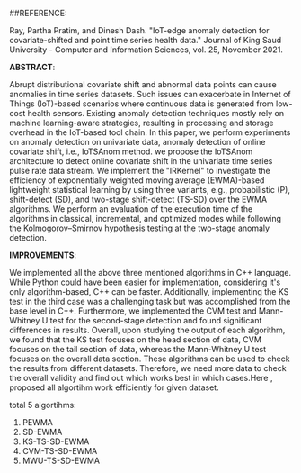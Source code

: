 ##REFERENCE:

Ray, Partha Pratim, and Dinesh Dash. "IoT-edge anomaly detection for covariate-shifted and point time series health data." Journal of King Saud University - Computer and Information Sciences, vol. 25, November 2021.

**ABSTRACT**:

Abrupt distributional covariate shift and abnormal data points can cause anomalies in time series datasets. Such issues can exacerbate in Internet of Things (IoT)-based scenarios where continuous data is generated from low-cost health sensors. Existing anomaly detection techniques mostly rely on machine learning-aware strategies, resulting in processing and storage overhead in the IoT-based tool chain. In this paper, we perform experiments on anomaly detection on univariate data, anomaly detection of online covariate shift, i.e., IoTSAnom method. we propose the IoTSAnom architecture to detect online covariate shift in the univariate time series pulse rate data stream. We implement the "IRKernel" to investigate the efficiency of exponentially weighted moving average (EWMA)-based lightweight statistical learning by using three variants, e.g., probabilistic (P), shift-detect (SD), and two-stage shift-detect (TS-SD) over the EWMA algorithms. We perform an evaluation of the execution time of the algorithms in classical, incremental, and optimized modes while following the Kolmogorov–Smirnov hypothesis testing at the two-stage anomaly detection.

**IMPROVEMENTS**:

We implemented all the above three mentioned algorithms in C++ language. While Python could have been easier for implementation, considering it's only algorithm-based, C++ can be faster. Additionally, implementing the KS test in the third case was a challenging task but was accomplished from the base level in C++. Furthermore, we implemented the CVM test and Mann-Whitney U test for the second-stage detection and found significant differences in results. Overall, upon studying the output of each algorithm, we found that the KS test focuses on the head section of data, CVM focuses on the tail section of data, whereas the Mann-Whitney U test focuses on the overall data section. These algorithms can be used to check the results from different datasets. Therefore, we need more data to check the overall validity and find out which works best in which cases.Here , proposed all algortihm work efficiently for given dataset.

total 5 algortihms:
1. PEWMA
2. SD-EWMA
3. KS-TS-SD-EWMA
4. CVM-TS-SD-EWMA
5. MWU-TS-SD-EWMA
   

